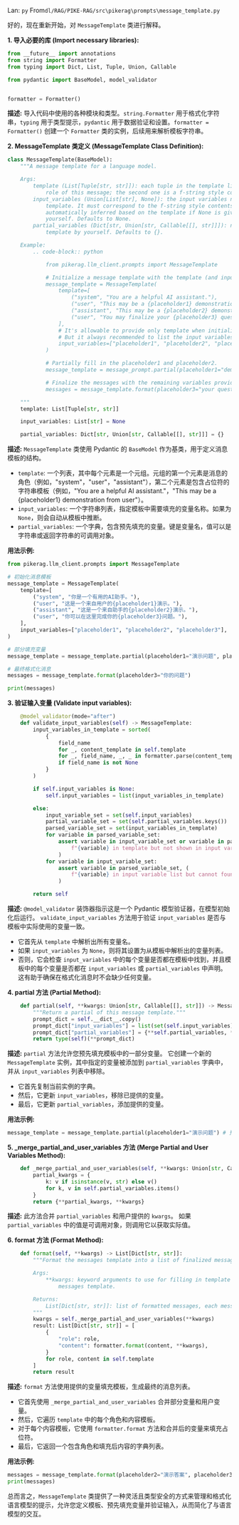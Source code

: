 Lan: `py` From`dl/RAG/PIKE-RAG/src\pikerag\prompts\message_template.py`

好的，现在重新开始，对 `MessageTemplate` 类进行解释。

**1. 导入必要的库 (Import necessary libraries):**

```python
from __future__ import annotations
from string import Formatter
from typing import Dict, List, Tuple, Union, Callable

from pydantic import BaseModel, model_validator


formatter = Formatter()
```

**描述:** 导入代码中使用的各种模块和类型。`string.Formatter` 用于格式化字符串，`typing` 用于类型提示，`pydantic` 用于数据验证和设置。`formatter = Formatter()` 创建一个 `Formatter` 类的实例，后续用来解析模板字符串。

**2. MessageTemplate 类定义 (MessageTemplate Class Definition):**

```python
class MessageTemplate(BaseModel):
    """A message template for a language model.

    Args:
        template (List[Tuple[str, str]]): each tuple in the template list consists two elements: the first one is the
            role of this message; the second one is a f-string style content.
        input_variables (Union[List[str], None]): the input variables needs to be fill in when finalizing the messages with the given
            template. It must correspond to the f-string style contents in the template. Input variable list would be
            automatically inferred based on the template if None is given. But it is always recommended to provide it by
            yourself. Defaults to None.
        partial_variables (Dict[str, Union[str, Callable[[], str]]]): no need to provide when initializing a message
            template by yourself. Defaults to {}.

    Example:
        .. code-block:: python

            from pikerag.llm_client.prompts import MessageTemplate

            # Initialize a message template with the template (and input variable list).
            message_template = MessageTemplate(
                template=[
                    ("system", "You are a helpful AI assistant."),
                    ("user", "This may be a {placeholder1} demonstration from user"),
                    ("assistant", "This may be a {placeholder2} demonstration from assistant"),
                    ("user", "You may finalize your {placeholder3} question here"),
                ],
                # It's allowable to provide only template when initializing an instance,
                # But it always recommended to list the input variables by yourself.
                input_variables=["placeholder1", "placeholder2", "placeholder3"],
            )

            # Partially fill in the placeholder1 and placeholder2.
            message_template = message_prompt.partial(placeholder1="demo question", placeholder2="demo answer")

            # Finalize the messages with the remaining variables provided.
            messages = message_template.format(placeholder3="your question")

    """
    template: List[Tuple[str, str]]

    input_variables: List[str] = None

    partial_variables: Dict[str, Union[str, Callable[[], str]]] = {}
```

**描述:**  `MessageTemplate` 类使用 Pydantic 的 `BaseModel` 作为基类，用于定义消息模板的结构。
*   `template`:  一个列表，其中每个元素是一个元组。元组的第一个元素是消息的角色（例如，"system"，"user"，"assistant"），第二个元素是包含占位符的字符串模板（例如，"You are a helpful AI assistant."，"This may be a {placeholder1} demonstration from user"）。
*   `input_variables`: 一个字符串列表，指定模板中需要填充的变量名称。如果为 `None`，则会自动从模板中推断。
*   `partial_variables`: 一个字典，包含预先填充的变量。键是变量名，值可以是字符串或返回字符串的可调用对象。

**用法示例:**

```python
from pikerag.llm_client.prompts import MessageTemplate

# 初始化消息模板
message_template = MessageTemplate(
    template=[
        ("system", "你是一个有用的AI助手。"),
        ("user", "这是一个来自用户的{placeholder1}演示。"),
        ("assistant", "这是一个来自助手的{placeholder2}演示。"),
        ("user", "你可以在这里完成你的{placeholder3}问题。"),
    ],
    input_variables=["placeholder1", "placeholder2", "placeholder3"],
)

# 部分填充变量
message_template = message_template.partial(placeholder1="演示问题", placeholder2="演示答案")

# 最终格式化消息
messages = message_template.format(placeholder3="你的问题")

print(messages)
```

**3. 验证输入变量 (Validate input variables):**

```python
    @model_validator(mode="after")
    def validate_input_variables(self) -> MessageTemplate:
        input_variables_in_template = sorted(
            {
                field_name
                for _, content_template in self.template
                for _, field_name, _, _ in formatter.parse(content_template)
                if field_name is not None
            }
        )

        if self.input_variables is None:
            self.input_variables = list(input_variables_in_template)

        else:
            input_variable_set = set(self.input_variables)
            partial_variable_set = set(self.partial_variables.keys())
            parsed_variable_set = set(input_variables_in_template)
            for variable in parsed_variable_set:
                assert variable in input_variable_set or variable in partial_variable_set, (
                    f"{variable} in template but not shown in input variables list!"
                )
            for variable in input_variable_set:
                assert variable in parsed_variable_set, (
                    f"{variable} in input variable list but cannot found in template!"
                )

        return self
```

**描述:**  `@model_validator` 装饰器指示这是一个 Pydantic 模型验证器，在模型初始化后运行。 `validate_input_variables` 方法用于验证 `input_variables` 是否与模板中实际使用的变量一致。
*   它首先从 `template` 中解析出所有变量名。
*   如果 `input_variables` 为 `None`，则将其设置为从模板中解析出的变量列表。
*   否则，它会检查 `input_variables` 中的每个变量是否都在模板中找到，并且模板中的每个变量是否都在 `input_variables` 或 `partial_variables` 中声明。 这有助于确保在格式化消息时不会缺少任何变量。

**4. partial 方法 (Partial Method):**

```python
    def partial(self, **kwargs: Union[str, Callable[[], str]]) -> MessageTemplate:
        """Return a partial of this message template."""
        prompt_dict = self.__dict__.copy()
        prompt_dict["input_variables"] = list(set(self.input_variables).difference(kwargs))
        prompt_dict["partial_variables"] = {**self.partial_variables, **kwargs}
        return type(self)(**prompt_dict)
```

**描述:**  `partial` 方法允许您预先填充模板中的一部分变量。 它创建一个新的 `MessageTemplate` 实例，其中指定的变量被添加到 `partial_variables` 字典中，并从 `input_variables` 列表中移除。
*   它首先复制当前实例的字典。
*   然后，它更新 `input_variables`，移除已提供的变量。
*   最后，它更新 `partial_variables`，添加提供的变量。

**用法示例:**

```python
message_template = message_template.partial(placeholder1="演示问题") # 预先设置 placeholder1
```

**5. _merge_partial_and_user_variables 方法 (Merge Partial and User Variables Method):**

```python
    def _merge_partial_and_user_variables(self, **kwargs: Union[str, Callable[[], str]]) -> Dict[str, str]:
        partial_kwargs = {
            k: v if isinstance(v, str) else v()
            for k, v in self.partial_variables.items()
        }
        return {**partial_kwargs, **kwargs}
```

**描述:** 此方法合并 `partial_variables` 和用户提供的 `kwargs`。 如果 `partial_variables` 中的值是可调用对象，则调用它以获取实际值。

**6. format 方法 (Format Method):**

```python
    def format(self, **kwargs) -> List[Dict[str, str]]:
        """Format the messages template into a list of finalized messages.

        Args:
            **kwargs: keyword arguments to use for filling in template variables in all the template messages in this
                messages template.

        Returns:
            List[Dict[str, str]]: list of formatted messages, each message contains the role and the content.
        """
        kwargs = self._merge_partial_and_user_variables(**kwargs)
        result: List[Dict[str, str]] = [
            {
                "role": role,
                "content": formatter.format(content, **kwargs),
            }
            for role, content in self.template
        ]
        return result
```

**描述:** `format` 方法使用提供的变量填充模板，生成最终的消息列表。
*   它首先使用 `_merge_partial_and_user_variables` 合并部分变量和用户变量。
*   然后，它遍历 `template` 中的每个角色和内容模板。
*   对于每个内容模板，它使用 `formatter.format` 方法和合并后的变量来填充占位符。
*   最后，它返回一个包含角色和填充后内容的字典列表。

**用法示例:**

```python
messages = message_template.format(placeholder2="演示答案", placeholder3="最终问题") # 填充剩余变量
print(messages)
```

总而言之，`MessageTemplate` 类提供了一种灵活且类型安全的方式来管理和格式化语言模型的提示，允许您定义模板、预先填充变量并验证输入，从而简化了与语言模型的交互。
